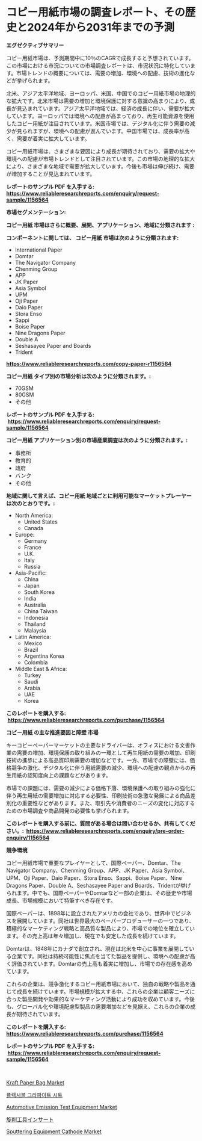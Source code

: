 <p><h1>コピー用紙市場の調査レポート、その歴史と2024年から2031年までの予測</h1></p><p><strong>エグゼクティブサマリー</strong></p>
<p><p>コピー用紙市場は、予測期間中に10％のCAGRで成長すると予想されています。この市場における市況についての市場調査レポートは、市況状況に特化しています。市場トレンドの概要については、需要の増加、環境への配慮、技術の進化などが挙げられます。 </p><p>北米、アジア太平洋地域、ヨーロッパ、米国、中国でのコピー用紙市場の地理的な拡大です。北米市場は需要の増加と環境保護に対する意識の高まりにより、成長が見込まれています。アジア太平洋地域では、経済の成長に伴い、需要が拡大しています。ヨーロッパでは環境への配慮が高まっており、再生可能資源を使用したコピー用紙が注目されています。米国市場では、デジタル化に伴う需要の減少が見られますが、環境への配慮が進んでいます。中国市場では、成長率が高く、需要が着実に拡大しています。</p><p>コピー用紙市場は、さまざまな要因により成長が期待されており、需要の拡大や環境への配慮が市場トレンドとして注目されています。この市場の地理的な拡大により、さまざまな地域で需要が拡大しています。今後も市場は伸び続け、需要が増加することが見込まれています。</p></p>
<p><strong>レポートのサンプル PDF を入手する: <a href="https://www.reliableresearchreports.com/enquiry/request-sample/1156564">https://www.reliableresearchreports.com/enquiry/request-sample/1156564</a></strong></p>
<p><strong>市場セグメンテーション:</strong></p>
<p><strong> コピー用紙 市場はさらに概要、展開、アプリケーション、地域に分類されます :</strong></p>
<p><strong>コンポーネントに関しては、 コピー用紙 市場は次のように分類されます: &nbsp;</strong></p>
<p><ul><li>International Paper</li><li>Domtar</li><li>The Navigator Company</li><li>Chenming Group</li><li>APP</li><li>JK Paper</li><li>Asia Symbol</li><li>UPM</li><li>Oji Paper</li><li>Daio Paper</li><li>Stora Enso</li><li>Sappi</li><li>Boise Paper</li><li>Nine Dragons Paper</li><li>Double A</li><li>Seshasayee Paper and Boards</li><li>Trident</li></ul></p>
<p><strong><a href="https://www.reliableresearchreports.com/copy-paper-r1156564">https://www.reliableresearchreports.com/copy-paper-r1156564</a></strong></p>
<p><strong> コピー用紙 タイプ別の市場分析は次のように分類されます。:</strong></p>
<p><ul><li>70GSM</li><li>80GSM</li><li>その他</li></ul></p>
<p><strong>レポートのサンプル PDF を入手する: &nbsp;<a href="https://www.reliableresearchreports.com/enquiry/request-sample/1156564">https://www.reliableresearchreports.com/enquiry/request-sample/1156564</a></strong></p>
<p><strong> コピー用紙 アプリケーション別の市場産業調査は次のように分類されます。:</strong></p>
<p><ul><li>事務所</li><li>教育的</li><li>政府</li><li>バンク</li><li>その他</li></ul></p>
<p><strong>地域に関して言えば、コピー用紙 地域ごとに利用可能なマーケットプレーヤーは次のとおりです。:</strong></p>
<p><ul>
    <li>
        North America:
        <ul>
            <li>United States</li>
            <li>Canada</li>
        </ul>
    </li>
    <li>
        Europe:
        <ul>
            <li>Germany</li>
            <li>France</li>
            <li>U.K.</li>
            <li>Italy</li>
            <li>Russia</li>
        </ul>
    </li>
    <li>
        Asia-Pacific:
        <ul>
            <li>China</li>
            <li>Japan</li>
            <li>South Korea</li>
            <li>India</li>
            <li>Australia</li>
            <li>China Taiwan</li>
            <li>Indonesia</li>
            <li>Thailand</li>
            <li>Malaysia</li>
        </ul>
    </li>
    <li>
        Latin America:
        <ul>
            <li>Mexico</li>
            <li>Brazil</li>
            <li>Argentina Korea</li>
            <li>Colombia</li>
        </ul>
    </li>
    <li>
        Middle East & Africa:
        <ul>
            <li>Turkey</li>
            <li>Saudi</li>
            <li>Arabia</li>
            <li>UAE</li>
            <li>Korea</li>
        </ul>
    </li>
    </ul></p>
<p><strong>このレポートを購入する: &nbsp;<a href="https://www.reliableresearchreports.com/purchase/1156564">https://www.reliableresearchreports.com/purchase/1156564</a></strong></p>
<p><strong>コピー用紙 の主な推進要因と障壁 市場</strong></p>
<p><p>キーコピーペーパーマーケットの主要なドライバーは、オフィスにおける文書作業の需要の増加、環境保護の取り組みの一環として再生用紙の需要の増加、印刷技術の進歩による高品質印刷需要の増加などです。一方、市場での障壁には、価格競争の激化、デジタル化に伴う用紙需要の減少、環境への配慮の観点からの再生用紙の認知度向上の課題などがあります。</p><p>市場での課題には、需要の減少による価格下落、環境保護への取り組みの強化に伴う再生用紙の需要増加に対応する必要性、印刷技術の急激な発展による商品差別化の重要性などがあります。また、取引先や消費者のニーズの変化に対応するための市場調査や商品開発の必要性も挙げられます。</p></p>
<p><strong>このレポートを購入する前に、質問がある場合は問い合わせるか、共有してください。:&nbsp; <a href="https://www.reliableresearchreports.com/enquiry/pre-order-enquiry/1156564">https://www.reliableresearchreports.com/enquiry/pre-order-enquiry/1156564</a></strong></p>
<p><strong>競争環境</strong></p>
<p><p>コピー用紙市場で重要なプレイヤーとして、国際ペーパー、Domtar、The Navigator Company、Chenming Group、APP、JK Paper、Asia Symbol、UPM、Oji Paper、Daio Paper、Stora Enso、Sappi、Boise Paper、Nine Dragons Paper、Double A、Seshasayee Paper and Boards、Tridentが挙げられます。中でも、国際ペーパーやDomtarなど一部の企業は、その歴史や市場成長、市場規模において特筆すべき存在です。</p><p>国際ペーパーは、1898年に設立されたアメリカの会社であり、世界中でビジネスを展開しています。同社は世界最大のペーパープロデューサーの一つであり、積極的なマーケティング戦略と高品質な製品により、市場での地位を確立しています。その売上高は年々増加し、現在でも安定した成長を続けています。</p><p>Domtarは、1848年にカナダで創立され、現在は北米を中心に事業を展開している企業です。同社は持続可能性に焦点を当てた製品を提供し、環境への配慮が高く評価されています。Domtarの売上高も着実に増加し、市場での存在感を高めています。</p><p>これらの企業は、競争激化するコピー用紙市場において、独自の戦略や製品を通じて成長を続けています。市場規模が拡大する中、これらの企業は顧客ニーズに合った製品開発や効果的なマーケティング活動により成功を収めています。今後も、グローバル化や環境配慮型製品の需要増加などを見据え、これらの企業の成長が期待されています。</p></p>
<p><strong>このレポートを購入する: &nbsp; <a href="https://www.reliableresearchreports.com/purchase/1156564">https://www.reliableresearchreports.com/purchase/1156564</a></strong></p>
<p><strong>レポートのサンプル PDF を入手する: &nbsp;<a href="https://www.reliableresearchreports.com/enquiry/request-sample/1156564">https://www.reliableresearchreports.com/enquiry/request-sample/1156564</a></strong><strong></strong></p>
<p>&nbsp;</p>
<p><p><a href="https://www.linkedin.com/pulse/kraft-paper-bag-market-competitive-analysis-trends-forecast-2031-u2mjf?trackingId=%2BEIA6fk76sEAJjANTJ8dZg%3D%3D">Kraft Paper Bag Market</a></p><p><a href="https://github.com/TimmyMann6767/Market-Research-Report-List-1/blob/main/597138128885.md">플렉시블 그라파이트 시트</a></p><p><a href="https://github.com/Airanohannonzb68e5pb53oc1/Market-Research-Report-List-2/blob/main/automotive-emission-test-equipment-market.md">Automotive Emission Test Equipment Market</a></p><p><a href="https://github.com/AriMuller2009/Market-Research-Report-List-1/blob/main/449530631379.md">旋削工具インサート</a></p><p><a href="https://github.com/fiixsa/Market-Research-Report-List-2/blob/main/sputtering-equipment-cathode-market.md">Sputtering Equipment Cathode Market</a></p></p>